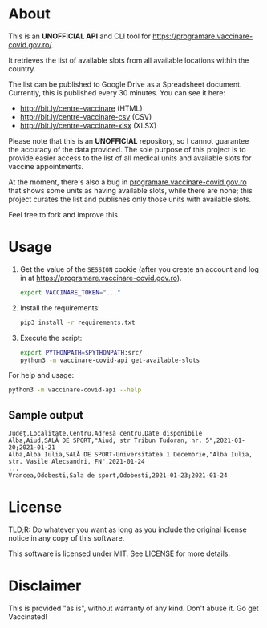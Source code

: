 # About
This is an **UNOFFICIAL API** and CLI tool for https://programare.vaccinare-covid.gov.ro/.

It retrieves the list of available slots from all available locations within the country.

The list can be published to Google Drive as a Spreadsheet document. Currently, this is published every 30 minutes.
You can see it here:
- http://bit.ly/centre-vaccinare (HTML)
- http://bit.ly/centre-vaccinare-csv (CSV)
- http://bit.ly/centre-vaccinare-xlsx (XLSX)

Please note that this is an **UNOFFICIAL** repository, so I cannot guarantee the accuracy of the data provided. The
sole purpose of this project is to provide easier access to the list of all medical units and available slots for
vaccine appointments.

At the moment, there's also a bug in [programare.vaccinare-covid.gov.ro](https://programare.vaccinare-covid.gov.ro/)
that shows some units as having available slots, while there are none; this project curates the list and publishes only
those units with available slots.

Feel free to fork and improve this.

# Usage

1. Get the value of the `SESSION` cookie (after you create an account and log in at
   https://programare.vaccinare-covid.gov.ro).
   
   ```bash
   export VACCINARE_TOKEN="..."
   ```

2. Install the requirements:
   
   ```bash
   pip3 install -r requirements.txt
   ```

3. Execute the script:
    ```bash
    export PYTHONPATH=$PYTHONPATH:src/
    python3 -m vaccinare-covid-api get-available-slots
    ```

For help and usage:
```bash
python3 -m vaccinare-covid-api --help
```

## Sample output
```
Județ,Localitate,Centru,Adresă centru,Date disponibile
Alba,Aiud,SALĂ DE SPORT,"Aiud, str Tribun Tudoran, nr. 5",2021-01-20;2021-01-21
Alba,Alba Iulia,SALĂ DE SPORT-Universitatea 1 Decembrie,"Alba Iulia, str. Vasile Alecsandri, FN",2021-01-24
...
Vrancea,Odobesti,Sala de sport,Odobesti,2021-01-23;2021-01-24
```

# License
TLD;R: Do whatever you want as long as you include the original license notice in any copy of this software.

This software is licensed under MIT. See [LICENSE](LICENSE) for more details.

# Disclaimer
This is provided "as is", without warranty of any kind. Don't abuse it. Go get Vaccinated!
